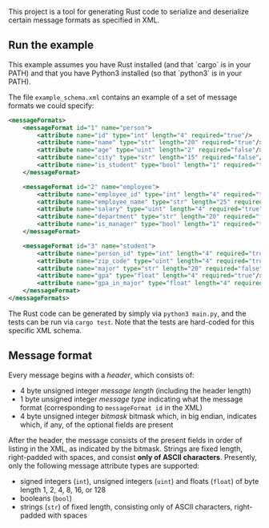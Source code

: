 This project is a tool for generating Rust code to serialize and deserialize certain message formats as specified in XML.

<h2> Run the example </h2>
This example assumes you have Rust installed (and that `cargo` is in your PATH) and that you have Python3 installed (so that `python3` is in your PATH).

The file `example_schema.xml` contains an example of a set of message formats we could specify:
```xml
<messageFormats>
    <messageFormat id="1" name="person">
        <attribute name="id" type="int" length="4" required="true"/>
        <attribute name="name" type="str" length="20" required="true"/>
        <attribute name="age" type="uint" length="2" required="false"/>
        <attribute name="city" type="str" length="15" required="false"/>
        <attribute name="is_student" type="bool" length="1" required="true"/>
    </messageFormat>

    <messageFormat id="2" name="employee">
        <attribute name="employee_id" type="int" length="4" required="true"/>
        <attribute name="employee_name" type="str" length="25" required="true"/>
        <attribute name="salary" type="uint" length="4" required="true"/>
        <attribute name="department" type="str" length="20" required="false"/>
        <attribute name="is_manager" type="bool" length="1" required="true"/>
    </messageFormat>

    <messageFormat id="3" name="student">
        <attribute name="person_id" type="int" length="4" required="true"/>
        <attribute name="zip_code" type="uint" length="4" required="true"/>
        <attribute name="major" type="str" length="20" required="false"/>
        <attribute name="gpa" type="float" length="4" required="true"/>
        <attribute name="gpa_in_major" type="float" length="4" required="false"/>
    </messageFormat>
</messageFormats>
```

The Rust code can be generated by simply via `python3 main.py`, and the tests can be run via `cargo test`. Note that the tests are hard-coded for this specific XML schema.

<h2>Message format</h2>
Every message begins with a <i>header</i>, which consists of:

- 4 byte unsigned integer <i>message length</i> (including the header length)
- 1 byte unsigned integer <i>message type</i> indicating what the message format (corresponding to `messageFormat id` in the XML)
- 4 byte unsigned integer <i>bitmask</i> bitmask which, in big endian, indicates which, if any, of the optional fields are present

After the header, the message consists of the present fields in order of listing in the XML, as indicated by the bitmask. Strings are fixed length, right-padded with spaces, and consist <b>only of ASCII characters</b>. Presently, only the following message attribute types are supported:

- signed integers (`int`), unsigned integers (`uint`) and floats (`float`) of byte length 1, 2, 4, 8, 16, or 128
- booleans (`bool`)
- strings (`str`) of fixed length, consisting only of ASCII characters, right-padded with spaces